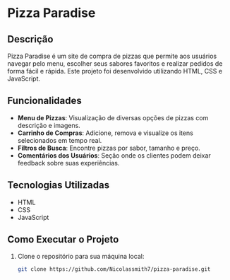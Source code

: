 # Pizza Paradise

## Descrição

Pizza Paradise é um site de compra de pizzas que permite aos usuários navegar pelo menu, escolher seus sabores favoritos e realizar pedidos de forma fácil e rápida. Este projeto foi desenvolvido utilizando HTML, CSS e JavaScript.

## Funcionalidades

- **Menu de Pizzas**: Visualização de diversas opções de pizzas com descrição e imagens.
- **Carrinho de Compras**: Adicione, remova e visualize os itens selecionados em tempo real.
- **Filtros de Busca**: Encontre pizzas por sabor, tamanho e preço.
- **Comentários dos Usuários**: Seção onde os clientes podem deixar feedback sobre suas experiências.

## Tecnologias Utilizadas

- HTML
- CSS
- JavaScript

## Como Executar o Projeto

1. Clone o repositório para sua máquina local:
   ```bash
   git clone https://github.com/Nicolassmith7/pizza-paradise.git
